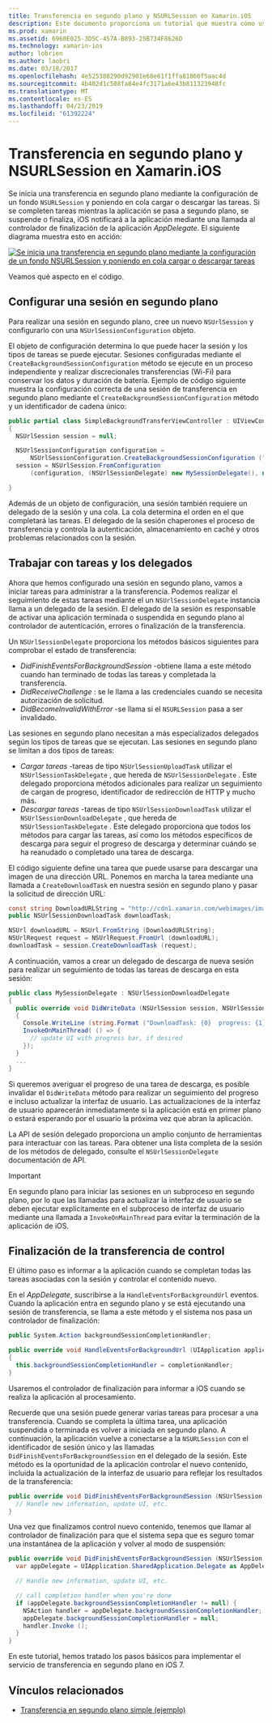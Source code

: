 ```yaml
---
title: Transferencia en segundo plano y NSURLSession en Xamarin.iOS
description: Este documento proporciona un tutorial que muestra cómo usar la transferencia en segundo plano y NSUrlSession para iniciar la descarga de una imagen grande y continuar con la que se descargan cuando la aplicación se coloca en segundo plano.
ms.prod: xamarin
ms.assetid: 6960E025-3D5C-457A-B893-25B734F8626D
ms.technology: xamarin-ios
author: lobrien
ms.author: laobri
ms.date: 03/18/2017
ms.openlocfilehash: 4e525388290d92901e68e61f1ffa81866f5aac4d
ms.sourcegitcommit: 4b402d1c508fa84e4fc3171a6e43b811323948fc
ms.translationtype: MT
ms.contentlocale: es-ES
ms.lasthandoff: 04/23/2019
ms.locfileid: "61392224"
---
```

# <a name="background-transfer-and-nsurlsession-in-xamarinios"></a>Transferencia en segundo plano y NSURLSession en Xamarin.iOS

Se inicia una transferencia en segundo plano mediante la configuración de un fondo `NSURLSession` y poniendo en cola cargar o descargar las tareas. Si se completen tareas mientras la aplicación se pasa a segundo plano, se suspende o finaliza, iOS notificará a la aplicación mediante una llamada al controlador de finalización de la aplicación *AppDelegate*. El siguiente diagrama muestra esto en acción:

 [![](background-transfer-walkthrough-images/transfer.png "Se inicia una transferencia en segundo plano mediante la configuración de un fondo NSURLSession y poniendo en cola cargar o descargar tareas")](background-transfer-walkthrough-images/transfer.png#lightbox)

Veamos qué aspecto en el código.

## <a name="configuring-a-background-session"></a>Configurar una sesión en segundo plano

Para realizar una sesión en segundo plano, cree un nuevo `NSUrlSession` y configurarlo con una `NSUrlSessionConfiguration` objeto.

El objeto de configuración determina lo que puede hacer la sesión y los tipos de tareas se puede ejecutar.
Sesiones configuradas mediante el `CreateBackgroundSessionConfiguration` método se ejecute en un proceso independiente y realizar discrecionales transferencias (Wi-Fi) para conservar los datos y duración de batería.
Ejemplo de código siguiente muestra la configuración correcta de una sesión de transferencia en segundo plano mediante el `CreateBackgroundSessionConfiguration` método y un identificador de cadena único:

```csharp
public partial class SimpleBackgroundTransferViewController : UIViewController
{
  NSUrlSession session = null;

  NSUrlSessionConfiguration configuration =
      NSUrlSessionConfiguration.CreateBackgroundSessionConfiguration ("com.SimpleBackgroundTransfer.BackgroundSession");
  session = NSUrlSession.FromConfiguration
      (configuration, (NSUrlSessionDelegate) new MySessionDelegate(), new NSOperationQueue());

}
```

Además de un objeto de configuración, una sesión también requiere un delegado de la sesión y una cola.
La cola determina el orden en el que completará las tareas. El delegado de la sesión chaperones el proceso de transferencia y controla la autenticación, almacenamiento en caché y otros problemas relacionados con la sesión.

## <a name="working-with-tasks-and-delegates"></a>Trabajar con tareas y los delegados

Ahora que hemos configurado una sesión en segundo plano, vamos a iniciar tareas para administrar a la transferencia. Podemos realizar el seguimiento de estas tareas mediante el un `NSUrlSessionDelegate` instancia llama a un delegado de la sesión. El delegado de la sesión es responsable de activar una aplicación terminada o suspendida en segundo plano al controlador de autenticación, errores o finalización de la transferencia.

Un `NSUrlSessionDelegate` proporciona los métodos básicos siguientes para comprobar el estado de transferencia:

-  *DidFinishEventsForBackgroundSession* -obtiene llama a este método cuando han terminado de todas las tareas y completada la transferencia.
-  *DidReceiveChallenge* : se le llama a las credenciales cuando se necesita autorización de solicitud.
-  *DidBecomeInvalidWithError* -se llama si el `NSURLSession` pasa a ser invalidado.


Las sesiones en segundo plano necesitan a más especializados delegados según los tipos de tareas que se ejecutan. Las sesiones en segundo plano se limitan a dos tipos de tareas:

-  *Cargar tareas* -tareas de tipo `NSUrlSessionUploadTask` utilizar el `NSUrlSessionTaskDelegate` , que hereda de `NSUrlSessionDelegate` . Este delegado proporciona métodos adicionales para realizar un seguimiento de cargan de progreso, identificador de redirección de HTTP y mucho más.
-  *Descargar tareas* -tareas de tipo `NSUrlSessionDownloadTask` utilizar el `NSUrlSessionDownloadDelegate` , que hereda de `NSUrlSessionTaskDelegate` . Este delegado proporciona que todos los métodos para cargar las tareas, así como los métodos específicos de descarga para seguir el progreso de descarga y determinar cuándo se ha reanudado o completado una tarea de descarga.


El código siguiente define una tarea que puede usarse para descargar una imagen de una dirección URL. Ponemos en marcha la tarea mediante una llamada a `CreateDownloadTask` en nuestra sesión en segundo plano y pasar la solicitud de dirección URL:

```csharp
const string DownloadURLString = "http://cdn1.xamarin.com/webimages/images/xamarin.png";
public NSUrlSessionDownloadTask downloadTask;

NSUrl downloadURL = NSUrl.FromString (DownloadURLString);
NSUrlRequest request = NSUrlRequest.FromUrl (downloadURL);
downloadTask = session.CreateDownloadTask (request);
```

A continuación, vamos a crear un delegado de descarga de nueva sesión para realizar un seguimiento de todas las tareas de descarga en esta sesión:

```csharp
public class MySessionDelegate : NSUrlSessionDownloadDelegate
{
  public override void DidWriteData (NSUrlSession session, NSUrlSessionDownloadTask downloadTask, long bytesWritten, long totalBytesWritten, long totalBytesExpectedToWrite)
  {
    Console.WriteLine (string.Format ("DownloadTask: {0}  progress: {1}", downloadTask, progress));
    InvokeOnMainThread( () => {
      // update UI with progress bar, if desired
    });
  }
  ...
}
```

Si queremos averiguar el progreso de una tarea de descarga, es posible invalidar el `DidWriteData` método para realizar un seguimiento del progreso e incluso actualizar la interfaz de usuario. Las actualizaciones de la interfaz de usuario aparecerán inmediatamente si la aplicación está en primer plano o estará esperando por el usuario la próxima vez que abran la aplicación.

La API de sesión delegado proporciona un amplio conjunto de herramientas para interactuar con las tareas. Para obtener una lista completa de la sesión de los métodos de delegado, consulte el `NSUrlSessionDelegate` documentación de API.

> [!IMPORTANT]
> En segundo plano para iniciar las sesiones en un subproceso en segundo plano, por lo que las llamadas para actualizar la interfaz de usuario se deben ejecutar explícitamente en el subproceso de interfaz de usuario mediante una llamada a `InvokeOnMainThread` para evitar la terminación de la aplicación de iOS. 


## <a name="handling-transfer-completion"></a>Finalización de la transferencia de control

El último paso es informar a la aplicación cuando se completan todas las tareas asociadas con la sesión y controlar el contenido nuevo.

En el *AppDelegate*, suscribirse a la `HandleEventsForBackgroundUrl` eventos. Cuando la aplicación entra en segundo plano y se está ejecutando una sesión de transferencia, se llama a este método y el sistema nos pasa un controlador de finalización:

```csharp
public System.Action backgroundSessionCompletionHandler;

public override void HandleEventsForBackgroundUrl (UIApplication application, string sessionIdentifier, System.Action completionHandler)
{
  this.backgroundSessionCompletionHandler = completionHandler;
}
```

Usaremos el controlador de finalización para informar a iOS cuando se realiza la aplicación al procesamiento.

Recuerde que una sesión puede generar varias tareas para procesar a una transferencia. Cuando se completa la última tarea, una aplicación suspendida o terminada es volver a iniciada en segundo plano. A continuación, la aplicación vuelve a conectarse a la `NSURLSession` con el identificador de sesión único y las llamadas `DidFinishEventsForBackgroundSession` en el delegado de la sesión. Este método es la oportunidad de la aplicación controlar el nuevo contenido, incluida la actualización de la interfaz de usuario para reflejar los resultados de la transferencia:

```csharp
public override void DidFinishEventsForBackgroundSession (NSUrlSession session) {
  // Handle new information, update UI, etc.
}
```

Una vez que finalizamos control nuevo contenido, tenemos que llamar al controlador de finalización para que el sistema sepa que es seguro tomar una instantánea de la aplicación y volver al modo de suspensión:

```csharp
public override void DidFinishEventsForBackgroundSession (NSUrlSession session) {
  var appDelegate = UIApplication.SharedApplication.Delegate as AppDelegate;

  // Handle new information, update UI, etc.

  // call completion handler when you're done
  if (appDelegate.backgroundSessionCompletionHandler != null) {
    NSAction handler = appDelegate.backgroundSessionCompletionHandler;
    appDelegate.backgroundSessionCompletionHandler = null;
    handler.Invoke ();
  }
}
```

En este tutorial, hemos tratado los pasos básicos para implementar el servicio de transferencia en segundo plano en iOS 7.



## <a name="related-links"></a>Vínculos relacionados

- [Transferencia en segundo plano simple (ejemplo)](https://developer.xamarin.com/samples/monotouch/SimpleBackgroundTransfer/)
